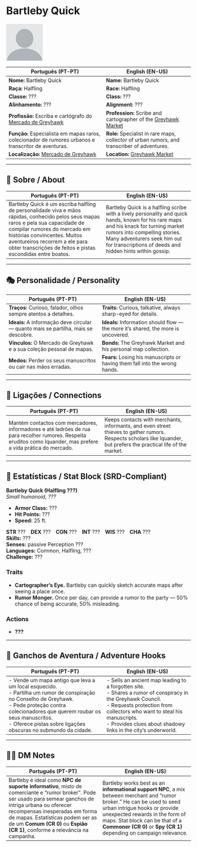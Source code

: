 # Bartleby Quick

![Bartleby Quick](docs/assets/npc/npc_blank.png)

| **Português (PT-PT)** | **English (EN-US)** |
| --------------------- | ------------------- |
| **Nome:** Bartleby Quick | **Name:** Bartleby Quick |
| **Raça:** Halfling | **Race:** Halfling |
| **Classe:** ??? | **Class:** ??? |
| **Alinhamento:** ??? | **Alignment:** ??? |
| **Profissão:** Escriba e cartógrafo do [Mercado de Greyhawk](mercado_de_greyhawk.md) | **Profession:** Scribe and cartographer of the [Greyhawk Market](mercado_de_greyhawk.md) |
| **Função:** Especialista em mapas raros, colecionador de rumores urbanos e transcritor de aventuras. | **Role:** Specialist in rare maps, collector of urban rumors, and transcriber of adventures. |
| **Localização:** [Mercado de Greyhawk](mercado_de_greyhawk.md) | **Location:** [Greyhawk Market](mercado_de_greyhawk.md) |

---

## 📖 Sobre / About

| **Português (PT-PT)** | **English (EN-US)** |
| --------------------- | ------------------- |
| Bartleby Quick é um escriba halfling de personalidade viva e mãos rápidas, conhecido pelos seus mapas raros e pela sua capacidade de compilar rumores do mercado em histórias convincentes. Muitos aventureiros recorrem a ele para obter transcrições de feitos e pistas escondidas entre boatos. | Bartleby Quick is a halfling scribe with a lively personality and quick hands, known for his rare maps and his knack for turning market rumors into compelling stories. Many adventurers seek him out for transcriptions of deeds and hidden hints within gossip. |

---

## 🎭 Personalidade / Personality

| **Português (PT-PT)** | **English (EN-US)** |
| --------------------- | ------------------- |
| **Traços:** Curioso, falador, olhos sempre atentos a detalhes. | **Traits:** Curious, talkative, always sharp-eyed for details. |
| **Ideais:** A informação deve circular — quanto mais se partilha, mais se descobre. | **Ideals:** Information should flow — the more it’s shared, the more is uncovered. |
| **Vínculos:** O Mercado de Greyhawk e a sua coleção pessoal de mapas. | **Bonds:** The Greyhawk Market and his personal map collection. |
| **Medos:** Perder os seus manuscritos ou cair nas mãos erradas. | **Fears:** Losing his manuscripts or having them fall into the wrong hands. |

---

## 🔗 Ligações / Connections

| **Português (PT-PT)** | **English (EN-US)** |
| --------------------- | ------------------- |
| Mantém contactos com mercadores, informadores e até ladrões de rua para recolher rumores. Respeita eruditos como Iquander, mas prefere a vida prática do mercado. | Keeps contacts with merchants, informants, and even street thieves to gather rumors. Respects scholars like Iquander, but prefers the practical life of the market. |

---

<!-- 🔒 DM-ONLY SECTION BELOW -->

## 🧩 Estatísticas / Stat Block (SRD-Compliant)

**Bartleby Quick (Halfling ???)**  
*Small humanoid, ???*

- **Armor Class:** ???  
- **Hit Points:** ???  
- **Speed:** 25 ft.  

**STR** ??? **DEX** ??? **CON** ??? **INT** ??? **WIS** ??? **CHA** ???  
**Skills:** ???  
**Senses:** passive Perception ???  
**Languages:** Common, Halfling, ???  
**Challenge:** ???  

### Traits
- **Cartographer’s Eye.** Bartleby can quickly sketch accurate maps after seeing a place once.  
- **Rumor Monger.** Once per day, can provide a rumor to the party — 50% chance of being accurate, 50% misleading.  

### Actions
- **???**  

---

## 🎲 Ganchos de Aventura / Adventure Hooks

| **Português (PT-PT)** | **English (EN-US)** |
| --------------------- | ------------------- |
| - Vende um mapa antigo que leva a um local esquecido.<br>- Partilha um rumor de conspiração no Conselho de Greyhawk.<br>- Pede proteção contra colecionadores que querem roubar os seus manuscritos.<br>- Oferece pistas sobre ligações obscuras no submundo da cidade. | - Sells an ancient map leading to a forgotten site.<br>- Shares a rumor of conspiracy in the Greyhawk Council.<br>- Requests protection from collectors who want to steal his manuscripts.<br>- Provides clues about shadowy links in the city’s underworld. |

---

## 🧑‍💻 DM Notes

| **Português (PT-PT)** | **English (EN-US)** |
| --------------------- | ------------------- |
| Bartleby é ideal como **NPC de suporte informativo**, misto de comerciante e “rumor broker”. Pode ser usado para semear ganchos de intriga urbana ou oferecer recompensas inesperadas em forma de mapas. Estatísticas podem ser as de um **Comum (CR 0)** ou **Espião (CR 1)**, conforme a relevância na campanha. | Bartleby works best as an **informational support NPC**, a mix between merchant and “rumor broker.” He can be used to seed urban intrigue hooks or provide unexpected rewards in the form of maps. Stat block can be that of a **Commoner (CR 0)** or **Spy (CR 1)** depending on campaign relevance. |
